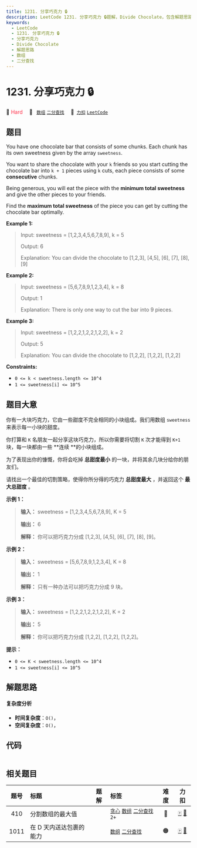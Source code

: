 ```yaml
---
title: 1231. 分享巧克力 🔒
description: LeetCode 1231. 分享巧克力 🔒题解，Divide Chocolate，包含解题思路、复杂度分析以及完整的 JavaScript 代码实现。
keywords:
  - LeetCode
  - 1231. 分享巧克力 🔒
  - 分享巧克力
  - Divide Chocolate
  - 解题思路
  - 数组
  - 二分查找
---
```


# 1231. 分享巧克力 🔒

🔴 <font color=#ff334b>Hard</font>&emsp; 🔖&ensp; [`数组`](/tag/array.md) [`二分查找`](/tag/binary-search.md)&emsp; 🔗&ensp;[`力扣`](https://leetcode.cn/problems/divide-chocolate) [`LeetCode`](https://leetcode.com/problems/divide-chocolate)

## 题目

You have one chocolate bar that consists of some chunks. Each chunk has its
own sweetness given by the array `sweetness`.

You want to share the chocolate with your `k` friends so you start cutting the
chocolate bar into `k + 1` pieces using `k` cuts, each piece consists of some
**consecutive** chunks.

Being generous, you will eat the piece with the **minimum total sweetness**
and give the other pieces to your friends.

Find the **maximum total sweetness** of the piece you can get by cutting the
chocolate bar optimally.



**Example 1:**

> Input: sweetness = [1,2,3,4,5,6,7,8,9], k = 5
> 
> Output: 6
> 
> Explanation: You can divide the chocolate to [1,2,3], [4,5], [6], [7], [8], [9]

**Example 2:**

> Input: sweetness = [5,6,7,8,9,1,2,3,4], k = 8
> 
> Output: 1
> 
> Explanation: There is only one way to cut the bar into 9 pieces.

**Example 3:**

> Input: sweetness = [1,2,2,1,2,2,1,2,2], k = 2
> 
> Output: 5
> 
> Explanation: You can divide the chocolate to [1,2,2], [1,2,2], [1,2,2]

**Constraints:**

  * `0 <= k < sweetness.length <= 10^4`
  * `1 <= sweetness[i] <= 10^5`


## 题目大意

你有一大块巧克力，它由一些甜度不完全相同的小块组成。我们用数组 `sweetness` 来表示每一小块的甜度。

你打算和 `K` 名朋友一起分享这块巧克力，所以你需要将切割 `K` 次才能得到 `K+1` 块，每一块都由一些 **连续  **的小块组成。

为了表现出你的慷慨，你将会吃掉 **总甜度最小** 的一块，并将其余几块分给你的朋友们。

请找出一个最佳的切割策略，使得你所分得的巧克力 **总甜度最大** ，并返回这个 **最大总甜度** 。



**示例 1：**

> 
> 
> 
> 
> 
> **输入：** sweetness = [1,2,3,4,5,6,7,8,9], K = 5
> 
> **输出：** 6
> 
> **解释：** 你可以把巧克力分成 [1,2,3], [4,5], [6], [7], [8], [9]。
> 
> 

**示例 2：**

> 
> 
> 
> 
> 
> **输入：** sweetness = [5,6,7,8,9,1,2,3,4], K = 8
> 
> **输出：** 1
> 
> **解释：** 只有一种办法可以把巧克力分成 9 块。
> 
> 

**示例 3：**

> 
> 
> 
> 
> 
> **输入：** sweetness = [1,2,2,1,2,2,1,2,2], K = 2
> 
> **输出：** 5
> 
> **解释：** 你可以把巧克力分成 [1,2,2], [1,2,2], [1,2,2]。
> 
> 



**提示：**

  * `0 <= K < sweetness.length <= 10^4`
  * `1 <= sweetness[i] <= 10^5`


## 解题思路

#### 复杂度分析

- **时间复杂度**：`O()`，
- **空间复杂度**：`O()`，

## 代码

```javascript

```

## 相关题目

<!-- prettier-ignore -->
| 题号 | 标题 | 题解 | 标签 | 难度 | 力扣 |
| :------: | :------ | :------: | :------ | :------: | :------: |
| 410 | 分割数组的最大值 |  |  [`贪心`](/tag/greedy.md) [`数组`](/tag/array.md) [`二分查找`](/tag/binary-search.md) `2+` | 🔴 | [🀄️](https://leetcode.cn/problems/split-array-largest-sum) [🔗](https://leetcode.com/problems/split-array-largest-sum) |
| 1011 | 在 D 天内送达包裹的能力 |  |  [`数组`](/tag/array.md) [`二分查找`](/tag/binary-search.md) | 🟠 | [🀄️](https://leetcode.cn/problems/capacity-to-ship-packages-within-d-days) [🔗](https://leetcode.com/problems/capacity-to-ship-packages-within-d-days) |